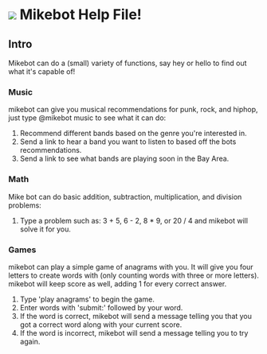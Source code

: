 # ![](https://i.imgur.com/Q8hjGh8.png) Mikebot Help File!

## Intro

Mikebot can do a (small) variety of functions, say hey or hello to find out what it's capable of!

### Music

mikebot can give you musical recommendations for punk, rock, and hiphop, just type @mikebot music to see what it can do:

1. Recommend different bands based on the genre you're interested in.
1. Send a link to hear a band you want to listen to based off the bots recommendations. 
1. Send a link to see what bands are playing soon in the Bay Area.


### Math

Mike bot can do basic addition, subtraction, multiplication, and division problems:

1. Type a problem such as: 3 + 5, 6 - 2, 8 * 9, or 20 / 4 and mikebot will solve it for you. 


### Games

mikebot can play a simple game of anagrams with you. It will give you four letters to create words with (only counting words with three or more letters). mikebot will keep score as well, adding 1 for every correct answer.

1. Type 'play anagrams' to begin the game.
1. Enter words with 'submit:' followed by your word.
1. If the word is correct, mikebot will send a message telling you that you got a correct word along with your current score.
1. If the word is incorrect, mikebot will send a message telling you to try again. 